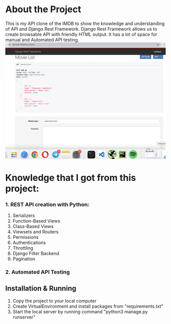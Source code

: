 # About the Project
This is my API clone of the IMDB to show the knowledge and understanding of API and Django Rest Framework.
Django Rest Framework allows us to create browsable API with friendly HTML output. 
It has a lot of space for manual and Automated API testing.
![img_1.jpg](img_1.jpg)
# Knowledge that I got from this project:
<h3>1. REST API creation with Python:</h3>
<ol>
   <li>Serializers</li> 
    <li>Function-Based Views</li> 
    <li>Class-Based Views</li> 
    <li>Viewsets and Routers</li> 
    <li>Permissions</li> 
    <li>Authentications</li> 
    <li>Throttling</li> 
    <li>Django Filter Backend</li> 
    <li>Pagination</li> 
</ol>
<h3>2. Automated API Testing</h3>

<h2>Installation & Running</h2>
<ol>
<li>Copy the project to your local computer</li>
<li>Create VirtualEnvironment and install packages from "requirements.txt"</li>
<li>Start the local server by running command "python3 manage.py runserver"</li>
</ol>

